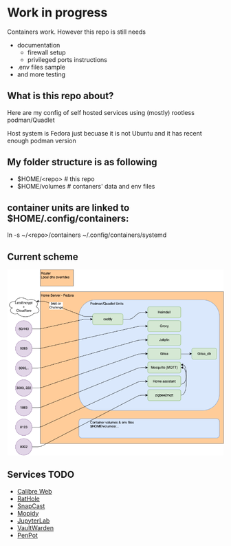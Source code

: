 # Work in progress

Containers work. However this repo is still needs 
- documentation
  - firewall setup
  - privileged ports instructions
- .env files sample
- and more testing

## What is this repo about?
Here are my config of self hosted services using (mostly) rootless podman/Quadlet

Host system is Fedora just becuase it is not Ubuntu and it has recent enough podman version

## My folder structure is as following

- $HOME/\<repo\>  # this repo
- $HOME/volumes # contaners' data and env files

## container units are linked to $HOME/.config/containers:

ln -s ~/\<repo\>/containers ~/.config/containers/systemd

## Current scheme
![scheme](/docs/self_hosted.png?raw=true "Scheme")


## Services TODO
- [Calibre Web](https://github.com/janeczku/calibre-web)
- [RatHole](https://github.com/rapiz1/rathole)
- [SnapCast](https://github.com/badaix/snapcast)
- [Mopidy](https://github.com/badaix/snapcast/blob/develop/doc/player_setup.md#mopidy)
- [JupyterLab](https://jupyter.org/)
- [VaultWarden](https://github.com/dani-garcia/vaultwarden)
- [PenPot](https://penpot.app/)
